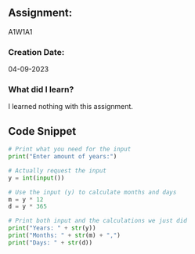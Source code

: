 ## Assignment:
A1W1A1
### Creation Date:
04-09-2023
### What did I learn?
I learned nothing with this assignment.
## Code Snippet
```python
# Print what you need for the input
print("Enter amount of years:")

# Actually request the input
y = int(input())

# Use the input (y) to calculate months and days
m = y * 12
d = y * 365

# Print both input and the calculations we just did
print("Years: " + str(y))
print("Months: " + str(m) + ",")
print("Days: " + str(d))
```
